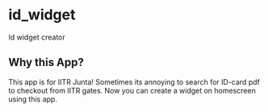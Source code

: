 # id_widget

Id widget creator

## Why this App?
This app is for IITR Junta! Sometimes its annoying to search for ID-card pdf to checkout from IITR gates. Now you can create a widget on homescreen using this app.
